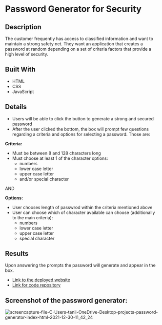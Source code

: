 # Password Generator for Security


## Description

The customer frequently has access to classified information and want to maintain a strong safety net. They want an application that creates a password at random depending on a set of criteria factors that provide a high level of security.

## Built With
* HTML
* CSS
* JavaScript 
## Details
* Users will be able to click the button to generate a strong and secured password
* After the user clicked the bottom, the box will prompt few questions 
regarding a criteria and options for selecting a password. Those are:

**Criteria:** 
- Must be between 8 and 128 characters long
- Must choose at least 1 of the character options:
  - numbers 
  - lower case letter 
  - upper case letter 
  - and/or special character

AND

**Options:**
- User chooses length of passwrod within the criteria mentioned above
- User can choose which of character available can choose (additionally to the main criteria):
  - numbers 
  - lower case letter 
  - upper case letter 
  - special character

## Results
 Upon answering the prompts the password will generate and appear in the box. 
* <a href="https://tanyaleepr.github.io/password-for-security/"> Link to the deployed website </a>
* <a href="https://github.com/tanyaleepr/password-for-security"> Link for code repository </a>

 ## Screenshot of the password generator:
![screencapture-file-C-Users-tanii-OneDrive-Desktop-projects-password-generator-index-html-2021-12-30-11_42_24](https://user-images.githubusercontent.com/92898110/147775844-d877ae75-82fb-4358-9804-0dbaf88dc2c4.png)
